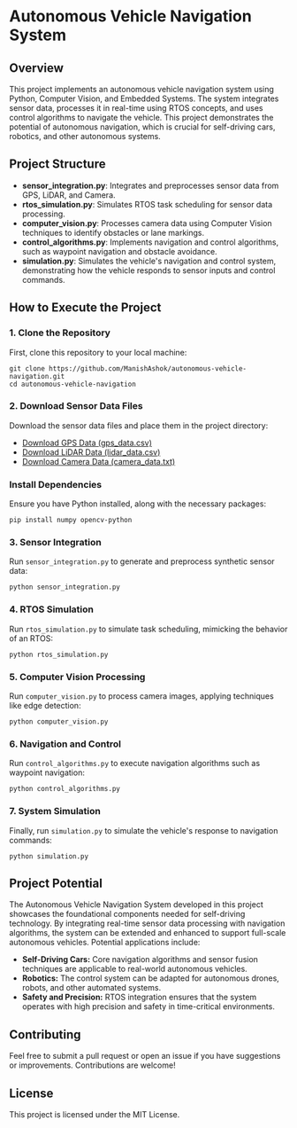 <!DOCTYPE html>
<html lang="en">
<head>
    <meta charset="UTF-8">
    <meta name="viewport" content="width=device-width, initial-scale=1.0">
</head>
<body>

<h1>Autonomous Vehicle Navigation System</h1>

<h2>Overview</h2>
<p>This project implements an autonomous vehicle navigation system using Python, Computer Vision, and Embedded Systems. The system integrates sensor data, processes it in real-time using RTOS concepts, and uses control algorithms to navigate the vehicle. This project demonstrates the potential of autonomous navigation, which is crucial for self-driving cars, robotics, and other autonomous systems.</p>

<h2>Project Structure</h2>
<ul>
    <li><strong>sensor_integration.py</strong>: Integrates and preprocesses sensor data from GPS, LiDAR, and Camera.</li>
    <li><strong>rtos_simulation.py</strong>: Simulates RTOS task scheduling for sensor data processing.</li>
    <li><strong>computer_vision.py</strong>: Processes camera data using Computer Vision techniques to identify obstacles or lane markings.</li>
    <li><strong>control_algorithms.py</strong>: Implements navigation and control algorithms, such as waypoint navigation and obstacle avoidance.</li>
    <li><strong>simulation.py</strong>: Simulates the vehicle's navigation and control system, demonstrating how the vehicle responds to sensor inputs and control commands.</li>
</ul>

<h2>How to Execute the Project</h2>

<h3>1. Clone the Repository</h3>
<p>First, clone this repository to your local machine:</p>
<pre><code>git clone https://github.com/ManishAshok/autonomous-vehicle-navigation.git
cd autonomous-vehicle-navigation</code></pre>
<h3>2. Download Sensor Data Files</h3>

<p>Download the sensor data files and place them in the project directory:</p>
<ul>
    <li><a href="data/gps_data.csv">Download GPS Data (gps_data.csv)</a></li>
    <li><a href="data/lidar_data.csv">Download LiDAR Data (lidar_data.csv)</a></li>
    <li><a href="mnt/data/camera_data.txt">Download Camera Data (camera_data.txt)</a></li>
</ul>

<h3>Install Dependencies</h3>
<p>Ensure you have Python installed, along with the necessary packages:</p>
<pre><code>pip install numpy opencv-python</code></pre>

<h3>3. Sensor Integration</h3>
<p>Run <code>sensor_integration.py</code> to generate and preprocess synthetic sensor data:</p>
<pre><code>python sensor_integration.py</code></pre>

<h3>4. RTOS Simulation</h3>
<p>Run <code>rtos_simulation.py</code> to simulate task scheduling, mimicking the behavior of an RTOS:</p>
<pre><code>python rtos_simulation.py</code></pre>

<h3>5. Computer Vision Processing</h3>
<p>Run <code>computer_vision.py</code> to process camera images, applying techniques like edge detection:</p>
<pre><code>python computer_vision.py</code></pre>

<h3>6. Navigation and Control</h3>
<p>Run <code>control_algorithms.py</code> to execute navigation algorithms such as waypoint navigation:</p>
<pre><code>python control_algorithms.py</code></pre>

<h3>7. System Simulation</h3>
<p>Finally, run <code>simulation.py</code> to simulate the vehicle's response to navigation commands:</p>
<pre><code>python simulation.py</code></pre>

<h2>Project Potential</h2>
<p>The Autonomous Vehicle Navigation System developed in this project showcases the foundational components needed for self-driving technology. By integrating real-time sensor data processing with navigation algorithms, the system can be extended and enhanced to support full-scale autonomous vehicles. Potential applications include:</p>
<ul>
    <li><strong>Self-Driving Cars:</strong> Core navigation algorithms and sensor fusion techniques are applicable to real-world autonomous vehicles.</li>
    <li><strong>Robotics:</strong> The control system can be adapted for autonomous drones, robots, and other automated systems.</li>
    <li><strong>Safety and Precision:</strong> RTOS integration ensures that the system operates with high precision and safety in time-critical environments.</li>
</ul>

<h2>Contributing</h2>
<p>Feel free to submit a pull request or open an issue if you have suggestions or improvements. Contributions are welcome!</p>

<h2>License</h2>
<p>This project is licensed under the MIT License.</p>

</body>
</html>

